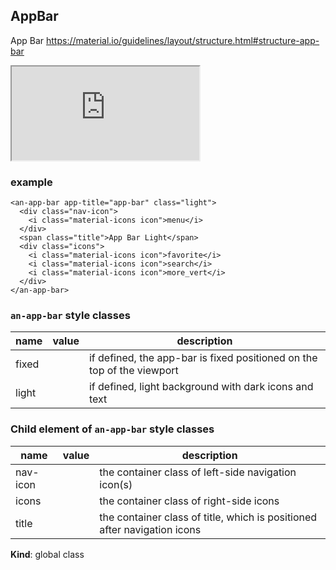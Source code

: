 <a name="AppBar"></a>

## AppBar
App Bar
https://material.io/guidelines/layout/structure.html#structure-app-bar

<iframe src="https://embed.plnkr.co/DiFMep?show=preview"></iframe>

### example
```
<an-app-bar app-title="app-bar" class="light">
  <div class="nav-icon">
    <i class="material-icons icon">menu</i>
  </div>
  <span class="title">App Bar Light</span>
  <div class="icons">
    <i class="material-icons icon">favorite</i>
    <i class="material-icons icon">search</i>
    <i class="material-icons icon">more_vert</i>
  </div>
</an-app-bar>
```

### `an-app-bar` style classes
 |name|value|description|
 |---|---|---|
 |fixed| | if defined, the app-bar is fixed positioned on the top of the viewport
 |light| | if defined, light background with dark icons and text


### Child element of `an-app-bar` style classes
 |name|value|description|
 |---|---|---|
 |nav-icon| | the container class of left-side navigation icon(s)
 |icons| | the container class of right-side icons
 |title| | the container class of title, which is positioned after navigation icons

**Kind**: global class  
